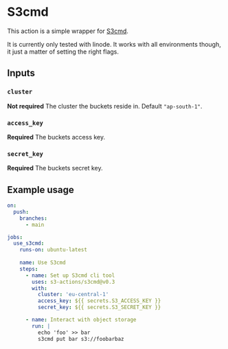 # S3cmd

This action is a simple wrapper for [S3cmd](https://s3tools.org/s3cmd). 

It is currently only tested with linode. It works with all environments though, it just a matter of setting the right flags.

## Inputs

### `cluster`

**Not required** The cluster the buckets reside in. Default `"ap-south-1"`.

### `access_key`

**Required**  The buckets access key.

### `secret_key`

**Required**  The buckets secret key.
## Example usage

```yml
on:
  push:
    branches:
      - main

jobs:
  use_s3cmd:
    runs-on: ubuntu-latest
    
    name: Use S3cmd
    steps:
      - name: Set up S3cmd cli tool
        uses: s3-actions/s3cmd@v0.3
        with:
          cluster: 'eu-central-1'
          access_key: ${{ secrets.S3_ACCESS_KEY }}
          secret_key: ${{ secrets.S3_SECRET_KEY }}

      - name: Interact with object storage
        run: |
          echo 'foo' >> bar
          s3cmd put bar s3://foobarbaz

```


